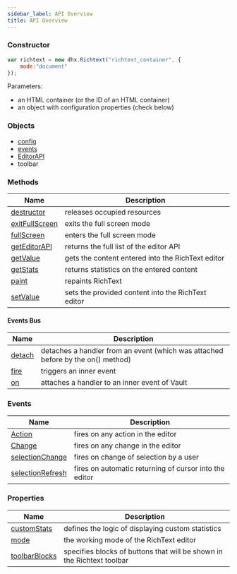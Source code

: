 ```yaml
---
sidebar_label: API Overview
title: API Overview
---
```


### Constructor


~~~js
var richtext = new dhx.Richtext("richtext_container", {
	mode:"document"
});
~~~

Parameters:

- an HTML container (or the ID of an HTML container)
- an object with configuration properties (check below)


### Objects

- [config](api/properties.md)
- [events](api/events.md)
- [EditorAPI](api/editor_api_methods.md)
- toolbar

### Methods


| Name                             | Description                                        |
|----------------------------------|----------------------------------------------------|
| [destructor](api/methods.md#destructor)     | releases occupied resources                        |
| [exitFullScreen](api/methods.md#exitfullscreen) | exits the full screen mode                         |
| [fullScreen](api/methods.md#fullscreen)     | enters the full screen mode                        |
| [getEditorAPI](api/methods.md#geteditorapi)   | returns the full list of the editor API            |
| [getValue](api/methods.md#getvalue)       | gets the content entered into the RichText editor  |
| [getStats](api/methods.md#getstats)       | returns statistics on the entered content          |
| [paint](api/methods.md#paint)          | repaints RichText                                  |
| [setValue](api/methods.md#setvalue)       | sets the provided content into the RichText editor |                          
                                 

#### Events Bus

| Name                        | Description                                                                     |
|-----------------------------|---------------------------------------------------------------------------------|
| [detach](api/events_bus.md#detach) | detaches a handler from an event (which was attached before by the on() method) |
| [fire](api/events_bus.md#fire)   | triggers an inner event                                                         |
| [on](api/events_bus.md#on)     | attaches a handler to an inner event of Vault                                   |


### Events

| Name                              | Description                                            |
|-----------------------------------|--------------------------------------------------------|
| [Action](api/events.md#action)           | fires on any action in the editor                      |
| [Change](api/events.md#change)           | fires on any change in the editor                      |
| [selectionChange](api/events.md#selectionchange)  | fires on change of selection by a user                 |
| [selectionRefresh](api/events.md#selectionrefresh) | fires on automatic returning of cursor into the editor |



### Properties

| Name                               | Description                                                            |
|------------------------------------|------------------------------------------------------------------------|
| [customStats](api/properties.md#customstats)   | defines the logic of displaying custom statistics                      |
| [mode](api/properties.md#mode)          | the working mode of the RichText editor                                |
| [toolbarBlocks](api/properties.md#toolbarblocks) | specifies blocks of buttons that will be shown in the Richtext toolbar |

